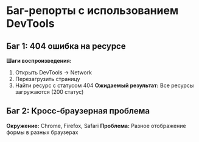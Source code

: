 # Баг-репорты с использованием DevTools

## Баг 1: 404 ошибка на ресурсе
**Шаги воспроизведения:**
1. Открыть DevTools → Network
2. Перезагрузить страницу
3. Найти ресурс с статусом 404
**Ожидаемый результат:** Все ресурсы загружаются (200 статус)

## Баг 2: Кросс-браузерная проблема
**Окружение:** Chrome, Firefox, Safari
**Проблема:** Разное отображение формы в разных браузерах